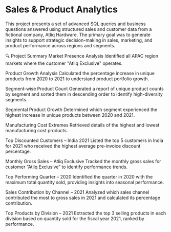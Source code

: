 # Sales & Product Analytics 
This project presents a set of advanced SQL queries and business questions answered using structured sales and customer data from a fictional company, Atliq Hardware. The primary goal was to generate insights to support strategic decision-making in sales, marketing, and product performance across regions and segments.

🔍 Project Summary
Market Presence Analysis
Identified all APAC region markets where the customer "Atliq Exclusive" operates.

Product Growth Analysis
Calculated the percentage increase in unique products from 2020 to 2021 to understand product portfolio growth.

Segment-wise Product Count
Generated a report of unique product counts by segment and sorted them in descending order to identify high-diversity segments.

Segmental Product Growth
Determined which segment experienced the highest increase in unique products between 2020 and 2021.

Manufacturing Cost Extremes
Retrieved details of the highest and lowest manufacturing cost products.

Top Discounted Customers – India 2021
Listed the top 5 customers in India for 2021 who received the highest average pre-invoice discount percentage.

Monthly Gross Sales – Atliq Exclusive
Tracked the monthly gross sales for customer “Atliq Exclusive” to identify performance trends.

Top Performing Quarter – 2020
Identified the quarter in 2020 with the maximum total quantity sold, providing insights into seasonal performance.

Sales Contribution by Channel – 2021
Analyzed which sales channel contributed the most to gross sales in 2021 and calculated its percentage contribution.

Top Products by Division – 2021
Extracted the top 3 selling products in each division based on quantity sold for the fiscal year 2021, ranked by performance.
